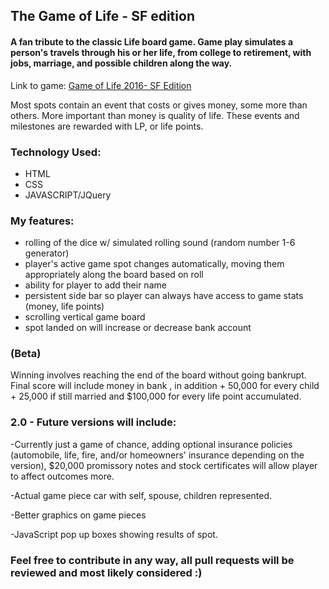 <h2>The Game of Life - SF edition </h2>
<h4>A fan tribute to the classic Life board game. Game play simulates a person's travels through his or her life, from college to retirement, with jobs, marriage, and possible children along the way.</h4>

Link to game:  <a href="http://designer-panda-48702.bitballoon.com/">Game of Life 2016- SF Edition</a>

<p>Most spots contain an event that costs or gives money, some more than others. More important than money is quality of life. These events and milestones are rewarded with LP, or life points.</p>


<h3>Technology Used:</h3>
<ul>
<li>HTML</li>
<li>CSS</li>
<li>JAVASCRIPT/JQuery</li>
</ul>

<h3>My features:</h3>
<ul>
<li>rolling of the dice w/ simulated rolling sound (random number 1-6 generator)</li>
<li>player's active game spot changes automatically, moving them appropriately along the board based on roll</li> 
<li>ability for player to add their name</li>
<li>persistent side bar so player can always have access to game stats (money, life points)</li>
<li>scrolling vertical game board</li>
<li>spot landed on will increase or decrease bank account</li>
</ul>



<h3>(Beta)</h3> <p>Winning involves reaching the end of the board without going bankrupt. Final score will include money in bank , in addition + 50,000 for every child + 25,000 if still married and $100,000 for every life point accumulated.</p>


<h3>2.0 - Future versions will include:</h3>

-Currently just a game of chance, adding optional insurance policies (automobile, life, fire, and/or homeowners' insurance depending on the version), $20,000 promissory notes and stock certificates will allow player to affect outcomes more.

-Actual game piece car with self, spouse, children represented.

-Better graphics on game pieces

-JavaScript pop up boxes showing results of spot.

<h3>Feel free to contribute in any way, all pull requests will be reviewed and most likely considered :)</h3>
